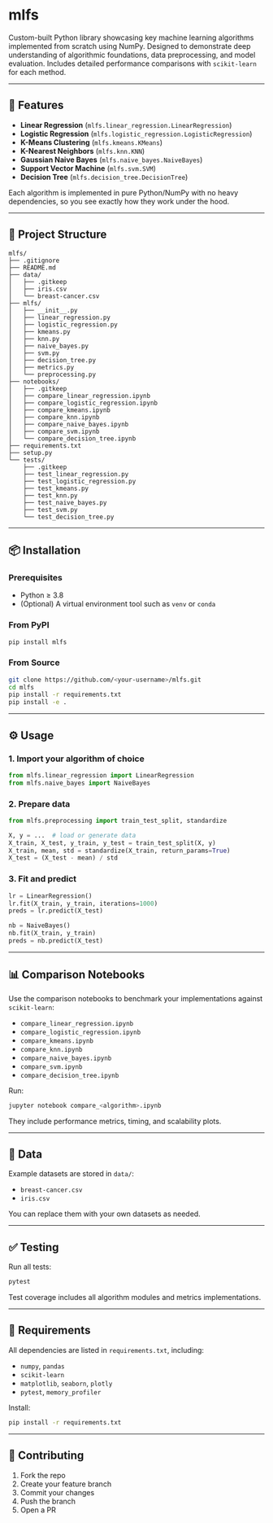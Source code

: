 # mlfs

Custom-built Python library showcasing key machine learning algorithms implemented from scratch using NumPy. Designed to demonstrate deep understanding of algorithmic foundations, data preprocessing, and model evaluation. Includes detailed performance comparisons with `scikit-learn` for each method.

---

## 🚀 Features

* **Linear Regression** (`mlfs.linear_regression.LinearRegression`)
* **Logistic Regression** (`mlfs.logistic_regression.LogisticRegression`)
* **K-Means Clustering** (`mlfs.kmeans.KMeans`)
* **K-Nearest Neighbors** (`mlfs.knn.KNN`)
* **Gaussian Naive Bayes** (`mlfs.naive_bayes.NaiveBayes`)
* **Support Vector Machine** (`mlfs.svm.SVM`)
* **Decision Tree** (`mlfs.decision_tree.DecisionTree`)

Each algorithm is implemented in pure Python/NumPy with no heavy dependencies, so you see exactly how they work under the hood.

---

## 📂 Project Structure

```text
mlfs/
├── .gitignore
├── README.md
├── data/
│   ├── .gitkeep
│   ├── iris.csv
│   └── breast-cancer.csv
├── mlfs/
│   ├── __init__.py
│   ├── linear_regression.py
│   ├── logistic_regression.py
│   ├── kmeans.py
│   ├── knn.py
│   ├── naive_bayes.py
│   ├── svm.py
│   ├── decision_tree.py
│   ├── metrics.py
│   └── preprocessing.py
├── notebooks/
│   ├── .gitkeep
│   ├── compare_linear_regression.ipynb
│   ├── compare_logistic_regression.ipynb
│   ├── compare_kmeans.ipynb
│   ├── compare_knn.ipynb
│   ├── compare_naive_bayes.ipynb
│   ├── compare_svm.ipynb
│   └── compare_decision_tree.ipynb
├── requirements.txt
├── setup.py
└── tests/
    ├── .gitkeep
    ├── test_linear_regression.py
    ├── test_logistic_regression.py
    ├── test_kmeans.py
    ├── test_knn.py
    ├── test_naive_bayes.py
    ├── test_svm.py
    └── test_decision_tree.py
```

---

## 📦 Installation

### Prerequisites

* Python ≥ 3.8
* (Optional) A virtual environment tool such as `venv` or `conda`

### From PyPI

```bash
pip install mlfs
```

### From Source

```bash
git clone https://github.com/<your-username>/mlfs.git
cd mlfs
pip install -r requirements.txt
pip install -e .
```

---

## ⚙️ Usage

### 1. Import your algorithm of choice

```python
from mlfs.linear_regression import LinearRegression
from mlfs.naive_bayes import NaiveBayes
```

### 2. Prepare data

```python
from mlfs.preprocessing import train_test_split, standardize

X, y = ...  # load or generate data
X_train, X_test, y_train, y_test = train_test_split(X, y)
X_train, mean, std = standardize(X_train, return_params=True)
X_test = (X_test - mean) / std
```

### 3. Fit and predict

```python
lr = LinearRegression()
lr.fit(X_train, y_train, iterations=1000)
preds = lr.predict(X_test)

nb = NaiveBayes()
nb.fit(X_train, y_train)
preds = nb.predict(X_test)
```

---

## 📊 Comparison Notebooks

Use the comparison notebooks to benchmark your implementations against `scikit-learn`:

* `compare_linear_regression.ipynb`
* `compare_logistic_regression.ipynb`
* `compare_kmeans.ipynb`
* `compare_knn.ipynb`
* `compare_naive_bayes.ipynb`
* `compare_svm.ipynb`
* `compare_decision_tree.ipynb`

Run:

```bash
jupyter notebook compare_<algorithm>.ipynb
```

They include performance metrics, timing, and scalability plots.

---

## 📁 Data

Example datasets are stored in `data/`:

* `breast-cancer.csv`
* `iris.csv`

You can replace them with your own datasets as needed.

---

## ✅ Testing

Run all tests:

```bash
pytest
```

Test coverage includes all algorithm modules and metrics implementations.

---

## 📑 Requirements

All dependencies are listed in `requirements.txt`, including:

* `numpy`, `pandas`
* `scikit-learn`
* `matplotlib`, `seaborn`, `plotly`
* `pytest`, `memory_profiler`

Install:

```bash
pip install -r requirements.txt
```

---

## 🤝 Contributing

1. Fork the repo
2. Create your feature branch
3. Commit your changes
4. Push the branch
5. Open a PR


